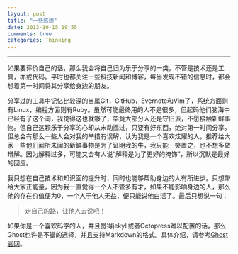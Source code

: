 ```yaml
---
layout: post
title: "一些感想"
date: 2013-10-15 19:55
comments: true
categories: Thinking
---
```

---
如果要评价自己的话，那么我会将自己归为乐于分享的一类，不管是技术还是工具，亦或代码。平时也都关注一些科技新闻和博客，每当发现不错的信息时，都会想着第一时间将其分享给身边的朋友。

分享过的工具中记忆比较深的当属Git，GitHub，Evernote和Vim了，系统方面则有Linux，编程方面则有Ruby。虽然可能最终用的人不是很多，但起码他们脑海中已经有了这个词，我觉得这也就够了，毕竟大部分人还是守旧派，不愿接触新鲜事物。但自己这颗乐于分享的心却从未动摇过，只要有好东西，绝对第一时间分享。但总会有那么一些人会对我的举措有误解，认为我是一个喜欢炫耀的人，推荐给大家一些他们闻所未闻的新鲜事物是为了证明我的牛，我只能一笑置之，也不想多做辩解。因为解释过多，可能又会有人说“解释是为了更好的掩饰”，所以沉默是最好的回应。

<!-- more -->

我只想在自己技术和知识面的提升时，同时也能够帮助身边的人有所进步。只想带给大家正能量，因为我一直觉得一个人不管多有才，如果不能影响身边的人，那么他的存在价值便为0，一个人于他人无益，便只能说他白活了。最后只想说一句：

>走自己的路，让他人去说吧！

如果你是一个喜欢码字的人，并且觉得jekyll或者Octopress难以配置的话，那么Ghost也许是不错的选择，并且支持Markdown的格式。具体介绍，请参考[Ghost官网](http://ghost.org/)。

